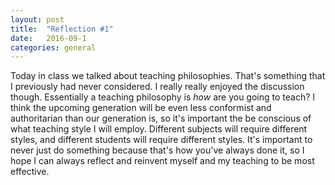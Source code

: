 ```yaml
---
layout: post
title:  "Reflection #1"
date:   2016-09-1
categories: general
---
```


Today in class we talked about teaching philosophies. That's something that I previously had never considered. I really really enjoyed the discussion though. Essentially a teaching philosophy is _how_ are you going to teach? I think the upcoming generation will be even less conformist and authoritarian than our generation is, so it's important the be conscious of what teaching style I will employ. Different subjects will require different styles, and different students will require different styles. It's important to never just do something because that's how you've always done it, so I hope I can always reflect and reinvent myself and my teaching to be most effective.

